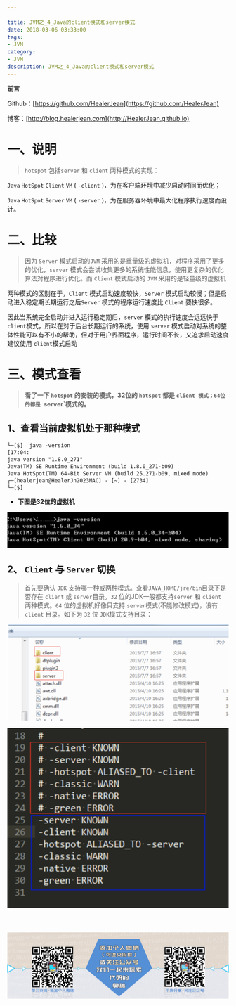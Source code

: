 ```yaml
---

title: JVM之_4_Java的client模式和server模式
date: 2018-03-06 03:33:00
tags: 
- JVM
category:  
- JVM
description: JVM之_4_Java的client模式和server模式
---
```

**前言**     

 Github：[https://github.com/HealerJean](https://github.com/HealerJean)         

 博客：[http://blog.healerjean.com](http://HealerJean.github.io)            



# 一、说明

> `hotspot` 包括`server` 和 `client` 两种模式的实现：    

`Java` `HotSpot` `Client` `VM` ( `-client` )，为在客户端环境中减少启动时间而优化；           

`Java` `HotSpot` `Server` `VM` ( `-server` )，为在服务器环境中最大化程序执行速度而设计。   



# 二、比较

> 因为 `Server` 模式启动的`JVM` 采用的是重量级的虚拟机，对程序采用了更多的优化，`server` 模式会尝试收集更多的系统性能信息，使用更复杂的优化算法对程序进行优化。而 `Client` 模式启动的 `JVM` 采用的是轻量级的虚拟机      
>



两种模式的区别在于，`Client` 模式启动速度较快，`Server` 模式启动较慢；但是启动进入稳定期长期运行之后`Server` 模式的程序运行速度比 `Client` 要快很多。      



因此当系统完全启动并进入运行稳定期后，`server` 模式的执行速度会远远快于 `client`模式，所以在对于后台长期运行的系统，使用 `server` 模式启动对系统的整体性能可以有不小的帮助，但对于用户界面程序，运行时间不长，又追求启动速度建议使用 `client`模式启动  






# 三、模式查看

> **看了一下 `hotspot` 的安装的模式，32位的 `hotspot` 都是 `client 模式；64位的都是 `server`模式的。**     

## 1、查看当前虚拟机处于那种模式

```shell
└─[$]  java -version                                                 [17:04:
java version "1.8.0_271"
Java(TM) SE Runtime Environment (build 1.8.0_271-b09)
Java HotSpot(TM) 64-Bit Server VM (build 25.271-b09, mixed mode)
┌─[healerjean@HealerJn2023MAC] - [~] - [2734]
└─[$]           
```





+ **下图是32位的虚拟机**

![WX20180411-144945@2x](https://raw.githubusercontent.com/HealerJean/HealerJean.github.io/master/blogImages/WX20180411-144945@2x.png)



## 2、 `Client` 与 `Server` 切换  

> 首先要确认 `JDK` 支持哪一种或两种模式。查看`JAVA_HOME/jre/bin`目录下是否存在 `client` 或 `server`目录。`32` 位的JDK一般都支持`server` 和 `client` 两种模式。`64` 位的虚拟机好像只支持 `server`模式(不能修改模式)，没有 `client` 目录。如下为 `32` 位 `JDK`模式支持目录：    
>



![WX20180411-145050@2x](https://raw.githubusercontent.com/HealerJean/HealerJean.github.io/master/blogImages/WX20180411-145050@2x.png)

![WX20180411-145255@2x](https://raw.githubusercontent.com/HealerJean/HealerJean.github.io/master/blogImages/WX20180411-145255@2x.png)

​    

![ContactAuthor](https://raw.githubusercontent.com/HealerJean/HealerJean.github.io/master/assets/img/artical_bottom.jpg)




<!-- Gitalk 评论 start  -->

<link rel="stylesheet" href="https://unpkg.com/gitalk/dist/gitalk.css">
<script src="https://unpkg.com/gitalk@latest/dist/gitalk.min.js"></script> 
<div id="gitalk-container"></div>    
 <script type="text/javascript">
    var gitalk = new Gitalk({
		clientID: `1d164cd85549874d0e3a`,
		clientSecret: `527c3d223d1e6608953e835b547061037d140355`,
		repo: `HealerJean.github.io`,
		owner: 'HealerJean',
		admin: ['HealerJean'],
		id: 'DmWG8wRpcKRBY3Wt',
    });
    gitalk.render('gitalk-container');
</script> 

<!-- Gitalk end -->


